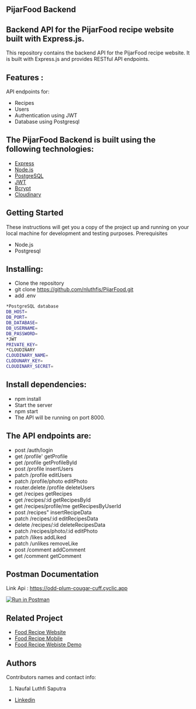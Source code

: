 ## PijarFood Backend

## Backend API for the PijarFood recipe website built with Express.js.

This repository contains the backend API for the PijarFood recipe website. It is built with Express.js and provides RESTful API endpoints.

## Features :

API endpoints for:

- Recipes
- Users
- Authentication using JWT
- Database using Postgresql

## The PijarFood Backend is built using the following technologies:

- [Express](https://expressjs.com/)
- [Node.js](https://nodejs.org/en)
- [PostgreSQL](https://www.postgresql.org/)
- [JWT](https://jwt.io/)
- [Bcrypt](https://www.npmjs.com/package/bcrypt)
- [Cloudinary](https://cloudinary.com)

## Getting Started

These instructions will get you a copy of the project up and running on your local machine for development and testing purposes.
Prerequisites

- Node.js
- Postgresql

## Installing:

- Clone the repository
- git clone https://github.com/nluthfis/PijarFood.git
- add .env

```bash
*PostgreSQL database
DB_HOST=
DB_PORT=
DB_DATABASE=
DB_USERNAME=
DB_PASSWORD=
*JWT
PRIVATE_KEY=
*CLOUDINARY
CLOUDINARY_NAME=
CLODUNARY_KEY=
CLOUDINARY_SECRET=
```

## Install dependencies:

- npm install
- Start the server
- npm start
- The API will be running on port 8000.

## The API endpoints are:

- post /auth/login
- get /profile' getProfile
- get /profile getProfileById
- post /profile insertUsers
- patch /profile editUsers
- patch /profile/photo editPhoto
- router.delete /profile deleteUsers
- get /recipes getRecipes
- get /recipes/:id getRecipesById
- get /recipes/profile/me getRecipesByUserId
- post /recipes" insertRecipeData
- patch /recipes/:id editRecipesData
- delete /recipes/:id deleteRecipesData
- patch /recipes/photo/:id editPhoto
- patch /likes addLiked
- patch /unlikes removeLike
- post /comment addComment
- get /comment getComment

## Postman Documentation

Link Api :
https://odd-plum-cougar-cuff.cyclic.app

[![Run in Postman](https://run.pstmn.io/button.svg)](https://www.postman.com/galactic-moon-858796/workspace/public/collection/26602283-237ddb2d-dece-47b6-94ed-41fb97f58037?action=share&creator=26602283)

## Related Project

- [Food Recipe Website](https://github.com/nluthfis/fe-react_pijarfood)
- [Food Recipe Mobile](https://github.com/nluthfis/mb_pijar_food)
- [Food Recipe Webiste Demo](fe-react-pijarfood-c2qoebphn-nluthfis.vercel.app)

## Authors

Contributors names and contact info:

1. Naufal Luthfi Saputra

- [Linkedin](https://www.linkedin.com/in/naufal-luthfi-saputra/)
